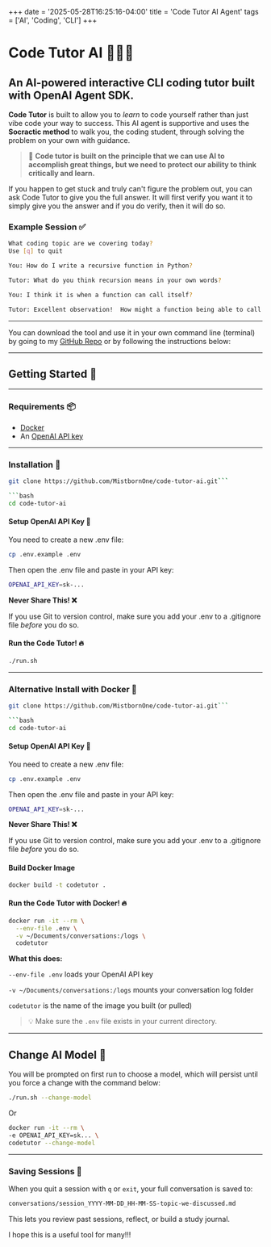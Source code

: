 +++
date = '2025-05-28T16:25:16-04:00'
title = 'Code Tutor AI Agent'
tags = ['AI', 'Coding', 'CLI']
+++

# Code Tutor AI 🧙🏼‍♂️

## An AI-powered interactive CLI coding tutor built with OpenAI Agent SDK.

**Code Tutor** is built to allow you to _learn_ to code yourself rather than just vibe code your way to success. This AI agent is supportive and uses the **Socractic method** to walk you, the coding student, through solving the problem on your own with guidance.

> 🧠 **Code tutor is built on the principle that we can use AI to accomplish great things, but we need to protect our ability to think critically and learn.**

If you happen to get stuck and truly can't figure the problem out, you can ask Code Tutor to give you the full answer. It will first verify you want it to simply give you the answer and if you do verify, then it will do so.

### Example Session ✅

```bash
What coding topic are we covering today?
Use [q] to quit

You: How do I write a recursive function in Python?

Tutor: What do you think recursion means in your own words?

You: I think it is when a function can call itself?

Tutor: Excellent observation!  How might a function being able to call itself be useful when coding?

```

---

You can download the tool and use it in your own command line (terminal) by going to my [GitHub Repo](https://github.com/MistbornOne/code-tutor-ai/tree/main?tab=readme-ov-file) or by following the instructions below:

---

## Getting Started 🚀

---

### Requirements 📦

- [Docker](https://www.docker.com/)
- An [OpenAI API key](https://platform.openai.com/api-keys)

---

### Installation 🔧

````bash
git clone https://github.com/MistbornOne/code-tutor-ai.git```

```bash
cd code-tutor-ai
````

#### Setup OpenAI API Key 🔐

You need to create a new .env file:

```bash
cp .env.example .env
```

Then open the .env file and paste in your API key:

```bash
OPENAI_API_KEY=sk-...
```

**Never Share This! ❌**

If you use Git to version control, make sure you add your .env to a .gitignore file _before_ you do so.

#### Run the Code Tutor! 🔥

```bash
./run.sh

```

---

### Alternative Install with Docker 🐳

````bash
git clone https://github.com/MistbornOne/code-tutor-ai.git```

```bash
cd code-tutor-ai
````

#### Setup OpenAI API Key 🔐

You need to create a new .env file:

```bash
cp .env.example .env
```

Then open the .env file and paste in your API key:

```bash
OPENAI_API_KEY=sk-...
```

**Never Share This! ❌**

If you use Git to version control, make sure you add your .env to a .gitignore file _before_ you do so.

#### Build Docker Image

```bash
docker build -t codetutor .
```

#### Run the Code Tutor with Docker! 🔥

```bash
docker run -it --rm \
  --env-file .env \
  -v ~/Documents/conversations:/logs \
  codetutor

```

**What this does:**

`--env-file .env` loads your OpenAI API key

`-v ~/Documents/conversations:/logs` mounts your conversation log folder

`codetutor` is the name of the image you built (or pulled)

> 💡 Make sure the `.env` file exists in your current directory.

---

## Change AI Model 🔄

You will be prompted on first run to choose a model, which will persist until you force a change with the command below:

```bash
./run.sh --change-model
```

Or

```bash
docker run -it --rm \
-e OPENAI_API_KEY=sk... \
codetutor --change-model
```

---

### Saving Sessions 📝

When you quit a session with `q` or `exit`, your full conversation is saved to:

```bash
conversations/session_YYYY-MM-DD_HH-MM-SS-topic-we-discussed.md

```

This lets you review past sessions, reflect, or build a study journal.

I hope this is a useful tool for many!!!
